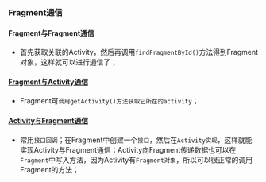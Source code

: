 ### Fragment通信
#### Fragment与Fragment通信
+ 首先获取关联的Activity，然后再调用`findFragmentById()`方法得到Fragment对象，这样就可以进行通信了；
#### [Fragment与Activity通信](https://github.com/ningbaoqi/Fragment/commit/83d3c72d0c13cdff9a4f123ba11dd1b95d406329)
+ Fragment可`调用getActivity()方法获取它所在的activity`；
#### [Activity与Fragment通信](https://github.com/ningbaoqi/Fragment/commit/696c893dc929477dc498be4cb65077451f05ec2e)
+ 常用`接口回调`；在Fragment中创建一个`接口`，然后在`Activity实现`，这样就能实现Activity与Fragment通信；Activity向Fragment传递数据也可以在`Fragment`中写入方法，因为Activity有`Fragment对象`，所以可以很正常的调用Fragment的方法；
